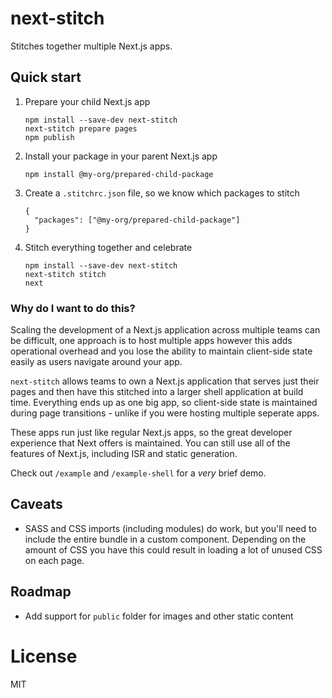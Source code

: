 # next-stitch

Stitches together multiple Next.js apps.

## Quick start

1. Prepare your child Next.js app

   ```(bash)
   npm install --save-dev next-stitch
   next-stitch prepare pages
   npm publish
   ```

2. Install your package in your parent Next.js app

   ```(bash)
   npm install @my-org/prepared-child-package
   ```

3. Create a `.stitchrc.json` file, so we know which packages to stitch

   ```(json)
   {
     "packages": ["@my-org/prepared-child-package"]
   }
   ```

4. Stitch everything together and celebrate
   ```(bash)
   npm install --save-dev next-stitch
   next-stitch stitch
   next
   ```

### Why do I want to do this?

Scaling the development of a Next.js application across multiple teams
can be difficult, one approach is to host multiple apps however this adds
operational overhead and you lose the ability to maintain client-side state
easily as users navigate around your app.

`next-stitch` allows teams to own a Next.js application that serves just
their pages and then have this stitched into a larger shell application
at build time. Everything ends up as one big app, so client-side state
is maintained during page transitions - unlike if you were hosting multiple
seperate apps.

These apps run just like regular Next.js apps, so the great developer
experience that Next offers is maintained. You can still use all of the
features of Next.js, including ISR and static generation.

Check out `/example` and `/example-shell` for a _very_ brief demo.

## Caveats

- SASS and CSS imports (including modules) do work, but you'll need to include
  the entire bundle in a custom <App /> component. Depending on the amount of
  CSS you have this could result in loading a lot of unused CSS on each page.

## Roadmap

- Add support for `public` folder for images and other static content

# License

MIT
